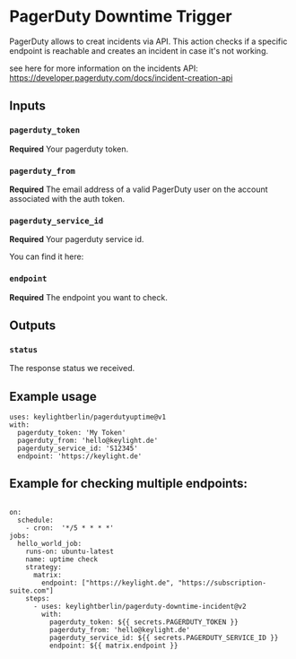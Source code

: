# PagerDuty Downtime Trigger

PagerDuty allows to creat incidents via API. 
This action checks if a specific endpoint is reachable and creates an incident in case it's not working.

see here for more information on the incidents API: https://developer.pagerduty.com/docs/incident-creation-api


## Inputs

### `pagerduty_token`

**Required** Your pagerduty token.


### `pagerduty_from`

**Required** The email address of a valid PagerDuty user on the account associated with the auth token.


### `pagerduty_service_id`

**Required** Your pagerduty service id.

You can find it here:


### `endpoint`

**Required** The endpoint you want to check.


## Outputs

### `status`

The response status we received.


## Example usage

```
uses: keylightberlin/pagerdutyuptime@v1
with:
  pagerduty_token: 'My Token'
  pagerduty_from: 'hello@keylight.de'
  pagerduty_service_id: 'S12345'
  endpoint: 'https://keylight.de'  
```

## Example for checking multiple endpoints:


```

on:
  schedule:
    - cron:  '*/5 * * * *'
jobs:
  hello_world_job:
    runs-on: ubuntu-latest
    name: uptime check
    strategy:
      matrix:
        endpoint: ["https://keylight.de", "https://subscription-suite.com"]
    steps:
      - uses: keylightberlin/pagerduty-downtime-incident@v2
        with:
          pagerduty_token: ${{ secrets.PAGERDUTY_TOKEN }}
          pagerduty_from: 'hello@keylight.de'
          pagerduty_service_id: ${{ secrets.PAGERDUTY_SERVICE_ID }}
          endpoint: ${{ matrix.endpoint }}
```
